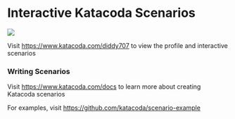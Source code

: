 # Interactive Katacoda Scenarios

[![](http://shields.katacoda.com/katacoda/diddy707/count.svg)](https://www.katacoda.com/diddy707 "Get your profile on Katacoda.com")

Visit https://www.katacoda.com/diddy707 to view the profile and interactive scenarios

### Writing Scenarios
Visit https://www.katacoda.com/docs to learn more about creating Katacoda scenarios

For examples, visit https://github.com/katacoda/scenario-example
